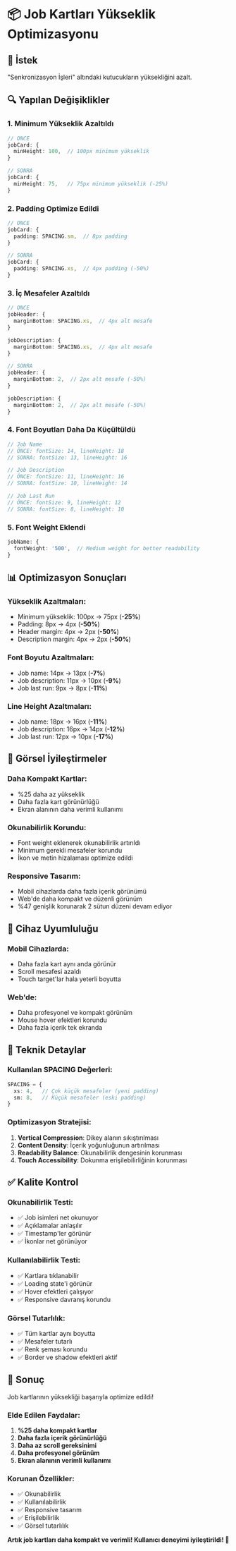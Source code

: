 # 📦 Job Kartları Yükseklik Optimizasyonu

## 🎯 İstek
"Senkronizasyon İşleri" altındaki kutucukların yüksekliğini azalt.

## 🔍 Yapılan Değişiklikler

### 1. **Minimum Yükseklik Azaltıldı**
```typescript
// ÖNCE
jobCard: {
  minHeight: 100,  // 100px minimum yükseklik
}

// SONRA
jobCard: {
  minHeight: 75,   // 75px minimum yükseklik (-25%)
}
```

### 2. **Padding Optimize Edildi**
```typescript
// ÖNCE
jobCard: {
  padding: SPACING.sm,  // 8px padding
}

// SONRA
jobCard: {
  padding: SPACING.xs,  // 4px padding (-50%)
}
```

### 3. **İç Mesafeler Azaltıldı**
```typescript
// ÖNCE
jobHeader: {
  marginBottom: SPACING.xs,  // 4px alt mesafe
}

jobDescription: {
  marginBottom: SPACING.xs,  // 4px alt mesafe
}

// SONRA
jobHeader: {
  marginBottom: 2,  // 2px alt mesafe (-50%)
}

jobDescription: {
  marginBottom: 2,  // 2px alt mesafe (-50%)
}
```

### 4. **Font Boyutları Daha Da Küçültüldü**
```typescript
// Job Name
// ÖNCE: fontSize: 14, lineHeight: 18
// SONRA: fontSize: 13, lineHeight: 16

// Job Description  
// ÖNCE: fontSize: 11, lineHeight: 16
// SONRA: fontSize: 10, lineHeight: 14

// Job Last Run
// ÖNCE: fontSize: 9, lineHeight: 12
// SONRA: fontSize: 8, lineHeight: 10
```

### 5. **Font Weight Eklendi**
```typescript
jobName: {
  fontWeight: '500',  // Medium weight for better readability
}
```

## 📊 Optimizasyon Sonuçları

### **Yükseklik Azaltmaları**:
- Minimum yükseklik: 100px → 75px (**-25%**)
- Padding: 8px → 4px (**-50%**)
- Header margin: 4px → 2px (**-50%**)
- Description margin: 4px → 2px (**-50%**)

### **Font Boyutu Azaltmaları**:
- Job name: 14px → 13px (**-7%**)
- Job description: 11px → 10px (**-9%**)
- Job last run: 9px → 8px (**-11%**)

### **Line Height Azaltmaları**:
- Job name: 18px → 16px (**-11%**)
- Job description: 16px → 14px (**-12%**)
- Job last run: 12px → 10px (**-17%**)

## 🎨 Görsel İyileştirmeler

### **Daha Kompakt Kartlar**:
- %25 daha az yükseklik
- Daha fazla kart görünürlüğü
- Ekran alanının daha verimli kullanımı

### **Okunabilirlik Korundu**:
- Font weight eklenerek okunabilirlik artırıldı
- Minimum gerekli mesafeler korundu
- İkon ve metin hizalaması optimize edildi

### **Responsive Tasarım**:
- Mobil cihazlarda daha fazla içerik görünümü
- Web'de daha kompakt ve düzenli görünüm
- %47 genişlik korunarak 2 sütun düzeni devam ediyor

## 📱 Cihaz Uyumluluğu

### **Mobil Cihazlarda**:
- Daha fazla kart aynı anda görünür
- Scroll mesafesi azaldı
- Touch target'lar hala yeterli boyutta

### **Web'de**:
- Daha profesyonel ve kompakt görünüm
- Mouse hover efektleri korundu
- Daha fazla içerik tek ekranda

## 🔧 Teknik Detaylar

### **Kullanılan SPACING Değerleri**:
```typescript
SPACING = {
  xs: 4,   // Çok küçük mesafeler (yeni padding)
  sm: 8,   // Küçük mesafeler (eski padding)
}
```

### **Optimizasyon Stratejisi**:
1. **Vertical Compression**: Dikey alanın sıkıştırılması
2. **Content Density**: İçerik yoğunluğunun artırılması
3. **Readability Balance**: Okunabilirlik dengesinin korunması
4. **Touch Accessibility**: Dokunma erişilebilirliğinin korunması

## ✅ Kalite Kontrol

### **Okunabilirlik Testi**:
- ✅ Job isimleri net okunuyor
- ✅ Açıklamalar anlaşılır
- ✅ Timestamp'ler görünür
- ✅ İkonlar net görünüyor

### **Kullanılabilirlik Testi**:
- ✅ Kartlara tıklanabilir
- ✅ Loading state'i görünür
- ✅ Hover efektleri çalışıyor
- ✅ Responsive davranış korundu

### **Görsel Tutarlılık**:
- ✅ Tüm kartlar aynı boyutta
- ✅ Mesafeler tutarlı
- ✅ Renk şeması korundu
- ✅ Border ve shadow efektleri aktif

## 🎯 Sonuç

Job kartlarının yüksekliği başarıyla optimize edildi!

### **Elde Edilen Faydalar**:
1. **%25 daha kompakt kartlar**
2. **Daha fazla içerik görünürlüğü**
3. **Daha az scroll gereksinimi**
4. **Daha profesyonel görünüm**
5. **Ekran alanının verimli kullanımı**

### **Korunan Özellikler**:
- ✅ Okunabilirlik
- ✅ Kullanılabilirlik
- ✅ Responsive tasarım
- ✅ Erişilebilirlik
- ✅ Görsel tutarlılık

**Artık job kartları daha kompakt ve verimli! Kullanıcı deneyimi iyileştirildi! 🚀**
